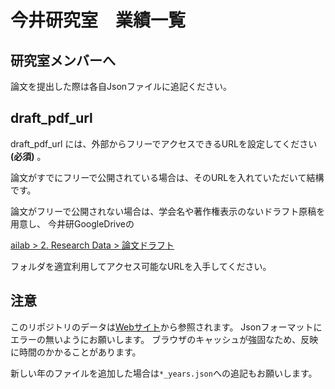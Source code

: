 # 今井研究室　業績一覧

## 研究室メンバーへ
論文を提出した際は各自Jsonファイルに追記ください。

## draft_pdf_url
draft_pdf_url には、外部からフリーでアクセスできるURLを設定してください **(必須)** 。

論文がすでにフリーで公開されている場合は、そのURLを入れていただいて結構です。

論文がフリーで公開されない場合は、学会名や著作権表示のないドラフト原稿を用意し、
今井研GoogleDriveの

[ailab > 2. Research Data > 論文ドラフト](https://drive.google.com/drive/folders/0B8j5f8TKRudITzQ5QWV2X0J4TWM?usp=sharing)

フォルダを適宜利用してアクセス可能なURLを入手してください。

## 注意
このリポジトリのデータは[Webサイト](https://imai-laboratory.github.io/webpage/#/publication)から参照されます。
Jsonフォーマットにエラーの無いようにお願いします。
ブラウザのキャッシュが強固なため、反映に時間のかかることがあります。

新しい年のファイルを追加した場合は`*_years.json`への追記もお願いします。
